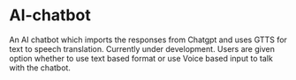# AI-chatbot
An AI chatbot which imports the responses from Chatgpt and uses GTTS for text to speech translation. Currently under development.
Users are given option whether to use text based format or use Voice based input to talk with the chatbot.
